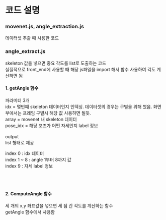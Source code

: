 # 코드 설명
### movenet.js, angle_extraction.js
데이터셋 추출 때 사용한 코드

### angle_extract.js
skeleton 값을 넣으면 중요 각도를 list로 도출하는 코드<br>
실질적으로 front_end에 사용할 때 해당 js파일을 import 해서 함수 사용하여 각도 계산하면 됨<br>

#### 1. getAngle 함수 
파라미터 3개 <br>
idx = 몇번째 skeleton 데이터인지 인덱싱. 데이터셋의 경우는 구별을 위해 썼음. 화면 부에서는 프레임 구별시 해당 값 사용하면 될듯. <br>
array = movenet 내 skeleton 데이터 <br>
pose_idx = 해당 포즈가 어떤 자세인지 label 정보 <br>
<br>
output<br>
list 형태로 제공 <br>

index 0 : idx 데이터 <br>
index 1 ~ 8 : angle 1부터 8까지 값 <br>
index 9 : 자세 label 정보 <br>

<br><br>


#### 2. ComputeAngle 함수
세 개의 x,y 좌표값을 넣으면 세 점 간 각도를 계산하는 함수 <br>
getAngle 함수에서 사용함 <br>

